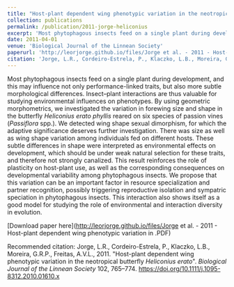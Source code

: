 ```yaml
---
title: "Host-plant dependent wing phenotypic variation in the neotropical butterfly *Heliconius erato*"
collection: publications
permalink: /publication/2011-jorge-heliconius
excerpt: 'Most phytophagous insects feed on a single plant during development, and this may influence not only performance-linked traits, but also more subtle morphological differences. Insect–plant interactions are thus valuable for studying environmental influences on phenotypes. By using geometric morphometrics, we investigated the variation in forewing size and shape in the butterfly *Heliconius erato phyllis* reared on six species of passion vines (*Passiflora* spp.).'
date: 2011-04-01
venue: 'Biological Journal of the Linnean Society'
paperurl: 'http://leorjorge.github.io/files/Jorge et al. - 2011 - Host-plant dependent wing phenotypic variation in .PDF'
citation: 'Jorge, L.R., Cordeiro-Estrela, P., Klaczko, L.B., Moreira, G.R.P., Freitas, A.V.L., 2011. "Host-plant dependent wing phenotypic variation in the neotropical butterfly *Heliconius erato*". *Biological Journal of the Linnean Society* 102, 765–774'
---
```


Most phytophagous insects feed on a single plant during development, and this may influence not only performance-linked traits, but also more subtle morphological differences. Insect–plant interactions are thus valuable for studying environmental influences on phenotypes. By using geometric morphometrics, we investigated the variation in forewing size and shape in the butterfly *Heliconius erato phyllis* reared on six species of passion vines (*Passiflora* spp.). We detected wing shape sexual dimorphism, for which the adaptive significance deserves further investigation. There was size as well as wing shape variation among individuals fed on different hosts. These subtle differences in shape were interpreted as environmental effects on development, which should be under weak natural selection for these traits, and therefore not strongly canalized. This result reinforces the role of plasticity on host-plant use, as well as the corresponding consequences on developmental variability among phytophagous insects. We propose that this variation can be an important factor in resource specialization and partner recognition, possibly triggering reproductive isolation and sympatric speciation in phytophagous insects. This interaction also shows itself as a good model for studying the role of environmental and interaction diversity in evolution. 

[Download paper here](http://leorjorge.github.io/files/Jorge et al. - 2011 - Host-plant dependent wing phenotypic variation in .PDF)

Recommended citation: Jorge, L.R., Cordeiro-Estrela, P., Klaczko, L.B., Moreira, G.R.P., Freitas, A.V.L., 2011. "Host-plant dependent wing phenotypic variation in the neotropical butterfly *Heliconius erato*". *Biological Journal of the Linnean Society* 102, 765–774. https://doi.org/10.1111/j.1095-8312.2010.01610.x
